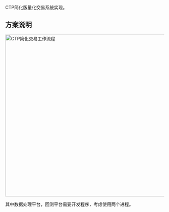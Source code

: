 

CTP简化版量化交易系统实现。

## 方案说明

<img src="https://github.com/pleuvoir/pdump/blob/master/docs/CTP%E7%AE%80%E5%8C%96%E4%BA%A4%E6%98%93%E5%B7%A5%E4%BD%9C%E6%B5%81%E7%A8%8B.png" alt="CTP简化交易工作流程" width="780" height="513" align="bottom" />

其中数据处理平台，回测平台需要开发程序，考虑使用两个进程。

